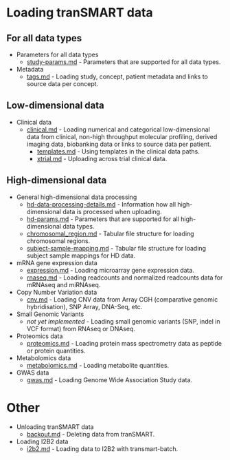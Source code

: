 # Loading tranSMART data

## For all data types
* Parameters for all data types
  * [study-params.md](study-params.md) - Parameters that are supported for all data types.
* Metadata
  * [tags.md](tags.md) - Loading study, concept, patient metadata and links to source data per concept.

## Low-dimensional data
* Clinical data
  * [clinical.md](clinical.md) - Loading numerical and categorical low-dimensional data from clinical, non-high throughput molecular profiling, derived imaging data, biobanking data or links to source data per patient.
    * [templates.md](templates.md) - Using templates in the clinical data paths.
    * [xtrial.md](xtrial.md) - Uploading across trial clinical data.

## High-dimensional data
* General high-dimensional data processing
  * [hd-data-processing-details.md](hd-data-processing-details.md) - Information how all high-dimensional data is processed when uploading.
  * [hd-params.md](hd-params.md) - Parameters that are supported for all high-dimensional data types.
  * [chromosomal_region.md](chromosomal_region.md) - Tabular file structure for loading chromosomal regions.
  * [subject-sample-mapping.md](subject-sample-mapping.md) - Tabular file structure for loading subject sample mappings for HD data.
* mRNA gene expression data
  * [expression.md](expression.md) - Loading microarray gene expression data.
  * [rnaseq.md](rnaseq.md) - Loading readcounts and normalized readcounts data for mRNAseq and miRNAseq.
* Copy Number Variation data
  * [cnv.md](cnv.md) - Loading CNV data from Array CGH (comparative genomic hybridisation), SNP Array, DNA-Seq, etc.
* Small Genomic Variants
  * *not yet implemented* - Loading small genomic variants (SNP, indel in VCF format) from RNAseq or DNAseq.
* Proteomics data
  * [proteomics.md](proteomics.md) - Loading protein mass spectrometry data as peptide or protein quantities.
* Metabolomics data
  * [metabolomics.md](metabolomics.md) - Loading metabolite quantities.
* GWAS data
  * [gwas.md](gwas.md) - Loading Genome Wide Association Study data.

# Other
* Unloading tranSMART data
  * [backout.md](backout.md) - Deleting data from tranSMART.
* Loading I2B2 data
  * [i2b2.md](i2b2.md) - Loading data to I2B2 with transmart-batch.
